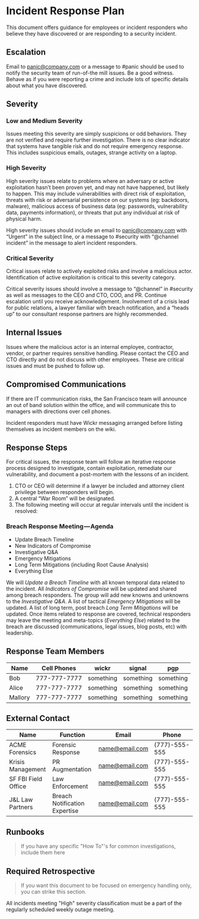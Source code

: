 # Incident Response Plan
This document offers guidance for employees or incident responders who believe they have discovered or are responding to a security incident.

## Escalation
Email to panic@company.com or a message to #panic should be used to notify the security team of run-of-the mill issues. Be a good witness. Behave as if you were reporting a crime and include lots of specific details about what you have discovered.

## Severity

### Low and Medium Severity
Issues meeting this severity are simply suspicions or odd behaviors. They are not verified and require further investigation. There is no clear indicator that systems have tangible risk and do not require emergency response. This includes suspicious emails, outages, strange activity on a laptop.

### High Severity
High severity issues relate to problems where an adversary or active exploitation hasn’t been proven yet, and may not have happened, but likely to happen. This may include vulnerabilities with direct risk of exploitation, threats with risk or adversarial persistence on our systems (eg: backdoors, malware), malicious access of business data (eg: passwords, vulnerability data, payments information), or threats that put any individual at risk of physical harm.

High severity issues should include an email to panic@company.com with “Urgent” in the subject line, or a message to #security with “@channel incident” in the message to alert incident responders.

### Critical Severity
Critical issues relate to actively exploited risks and involve a malicious actor. Identification of active exploitation is critical to this severity category.

Critical severity issues should involve a message to “@channel” in #security as well as messages to the CEO and CTO, COO, and PR. Continue escalation until you receive acknowledgement. Involvement of a crisis lead for public relations, a lawyer familiar with breach notification, and a “heads up” to our consultant response partners are highly recommended.

## Internal Issues
Issues where the malicious actor is an internal employee, contractor, vendor, or partner requires sensitive handling. Please contact the CEO and CTO directly and do not discuss with other employees. These are critical issues and must be pushed to follow up.

## Compromised Communications
If there are IT communication risks, the San Francisco team will announce an out of band solution within the office, and will communicate this to managers with directions over cell phones.

Incident responders must have Wickr messaging arranged before listing themselves as incident members on the wiki.

## Response Steps
For critical issues, the response team will follow an iterative response process designed to investigate, contain exploitation, remediate our vulnerability, and document a post-mortem with the lessons of an incident. 

1. CTO or CEO will determine if a lawyer be included and attorney client privilege between responders will begin.
2. A central “War Room” will be designated.
3. The following meeting will occur at regular intervals until the incident is resolved:

### Breach Response Meeting — Agenda
- Update Breach Timeline
- New Indicators of Compromise
- Investigative Q&A
- Emergency Mitigations
- Long Term Mitigations (including Root Cause Analysis)
- Everything Else

We will _Update a Breach Timeline_ with all known temporal data related to the incident. All _Indicators of Compromise_ will be updated and shared among breach responders. The group will add new knowns and unknowns to the _Investigative Q&A_. A list of tactical _Emergency Mitigations_ will be updated. A list of long term, post breach _Long Term Mitigations_ will be updated. Once items related to response are covered, technical responders may leave the meeting and meta-topics (_Everything Else_) related to the breach are discussed (communications, legal issues, blog posts, etc) with leadership.

## Response Team Members

| Name    | Cell Phones  | wickr     | signal    | pgp       |
|---------|--------------|-----------|-----------|-----------|
| Bob     | 777-777-7777 | something | something | something |
| Alice   | 777-777-7777 | something | something | something |
| Mallory | 777-777-7777 | something | something | something |

## External Contact

| Name                | Function          | Email          | Phone         |
|---------------------|-------------------|----------------|---------------|
| ACME Forensics      | Forensic Response | name@email.com | (777)-555-555 |
| Krisis Management   | PR Augmentation   | name@email.com | (777)-555-555 |
| SF FBI Field Office | Law Enforcement   | name@email.com | (777)-555-555 |
| J&L Law Partners | Breach Notification Expertise   | name@email.com | (777)-555-555 |

## Runbooks
> If you have any specific "How To"'s for common investigations, include them here

## Required Retrospective
> If you want this document to be focused on emergency handling only, you can strike this section.

All incidents meeting "High" severity classification must be a part of the regularly scheduled weekly outage meeting.


